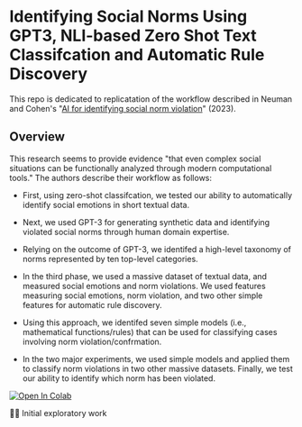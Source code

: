 # Identifying Social Norms Using GPT3, NLI-based Zero Shot Text Classifcation and Automatic Rule Discovery

This repo is dedicated to replicatation of the workflow described in Neuman and Cohen's "[AI for identifying social norm
violation](https://www.nature.com/articles/s41598-023-35350-x)" (2023).

## Overview

This research seems to provide evidence "that even complex social situations can be functionally analyzed through modern computational tools." The authors describe their workflow as follows:

* First, using zero-shot classifcation, we tested our ability to automatically identify social emotions in short
textual data.

* Next, we used GPT-3 for generating synthetic data and identifying violated social norms through human
domain expertise.

* Relying on the outcome of GPT-3, we identifed a high-level taxonomy of norms represented by ten top-level
categories.

* In the third phase, we used a massive dataset of textual data, and measured social emotions and norm
violations. We used features measuring social emotions, norm violation, and two other simple features for
automatic rule discovery.

* Using this approach, we identifed seven simple models (i.e., mathematical functions/rules) that can be used
for classifying cases involving norm violation/confrmation.

* In the two major experiments, we used simple models and applied them to classify norm violations in two
other massive datasets. Finally, we test our ability to identify which norm has been violated.

<a href="https://colab.research.google.com/drive/1M-J2uF8CJ4SwgBB35G1RQPK9aQdBCS7G?usp=sharing#offline=true&sandboxMode=true">
    <img src="https://colab.research.google.com/assets/colab-badge.svg" alt="Open In Colab"/>
</a>
<br>
<p>☝🏼 Initial exploratory work</p>